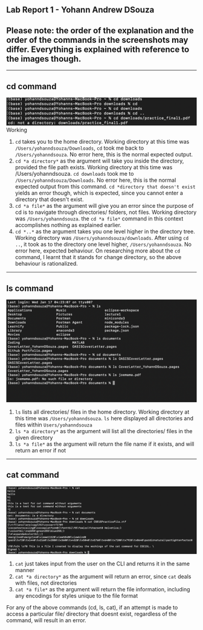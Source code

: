 Lab Report 1 - Yohann Andrew DSouza
---
## Please note: the order of the explanation and the order of the commands in the screenshots may differ. Everything is explained with reference to the images though.

---

[comment]: <> (Include the working directory at each point, and explain whether or not it is an error)
## cd command
![Image](/cdCommands.png)
Working 
1. `cd` takes you to the home directory. Working directory at this time was `/Users/yohanndsouza/Downloads`, `cd` took me back to `/Users/yohanndsouza`. No error here, this is the normal expected output.
2. `cd *a directory*` as the argument will take you inside the directory, provided the file path exists. Working directory at this time was /Users/yohanndsouza. `cd downloads` took me to `/Users/yohanndsouza/Downloads`. No error here, this is the normal expected output from this command. `cd *directory that doesn't exist` yields an error though, which is expected, since you cannot enter a directory that doesn't exist.
3. `cd *a file*` as the argument will give you an error since the purpose of cd is to navigate through directories/ folders, not files. Working directory was `/Users/yohanndsouza`. the `cd *a file*` command in this context accomplishes nothing as explained earlier.
4. `cd *..*` as the argument takes you one level higher in the directory tree. Working directory was `/Users/yohanndsouza/downloads`. After using `cd ..`, it took as to the directory one level higher, `/Users/yohanndsouza`. No error here, expected behaviour.
   On researching more about the `cd` command, I learnt that it stands for change directory, so the above behaviour is rationalized.

--- 

## ls command
![Image](/lsCommands.png)
1. `ls` lists all directories/ files in the home directory. Working directory at this time was `/Users/yohanndsouza`. `ls` here displayed all directories and files within `Users/yohanndsouza`
2. `ls *a directory*` as the argument will list all the directories/ files in the given directory
3. `ls *a file*` as the argument will return the file name if it exists, and will return an error if not

---

## cat command
![Image](/catCommands.png)
1. `cat` just takes input from the user on the CLI and returns it in the same manner
2. `cat *a directory*` as the argument will return an error, since `cat` deals with files, not directories
3. `cat *a file*` as the argument will return the file information, including any encodings for styles unique to the file format

For any of the above commands (cd, ls, cat), if an attempt is made to access a particular file/ directory that doesnt exist, regardless of the command, will result in an error.

